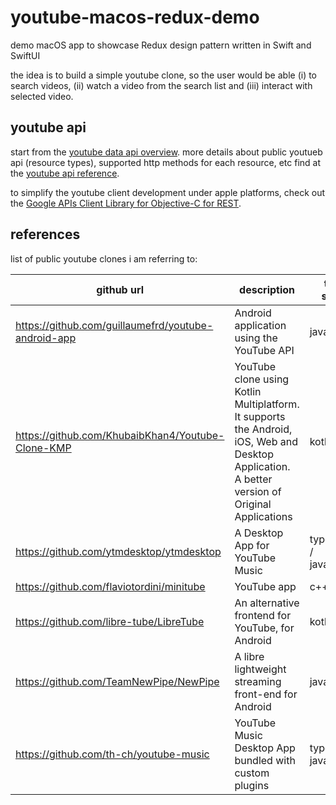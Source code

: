 # youtube-macos-redux-demo

demo macOS app to showcase Redux design pattern written in Swift and SwiftUI

the idea is to build a simple youtube clone, so the user would be able (i) to search videos, (ii) watch a video from the search list and (iii) interact with selected video.

## youtube api 

start from the [youtube data api overview](https://developers.google.com/youtube/v3/getting-started). more details about public youtueb api (resource types), supported http methods for each resource, etc find at the [youtube api reference](https://developers.google.com/youtube/v3/docs/). 

to simplify the youtube client development under apple platforms, check out the [Google APIs Client Library for Objective-C for REST](https://github.com/google/google-api-objectivec-client-for-rest).

## references

list of public youtube clones i am referring to:

| github url | description | tech stack |
| --- | --- | --- |
| https://github.com/guillaumefrd/youtube-android-app | Android application using the YouTube API | java |
| https://github.com/KhubaibKhan4/Youtube-Clone-KMP | YouTube clone using Kotlin Multiplatform. It supports the Android, iOS, Web and Desktop Application. A better version of Original Applications | kotlin |
| https://github.com/ytmdesktop/ytmdesktop | A Desktop App for YouTube Music | typescript / javascript | 
| https://github.com/flaviotordini/minitube | YouTube app | c++ | 
| https://github.com/libre-tube/LibreTube | An alternative frontend for YouTube, for Android | kotlin |
| https://github.com/TeamNewPipe/NewPipe | A libre lightweight streaming front-end for Android | java, kotlin |
| https://github.com/th-ch/youtube-music | YouTube Music Desktop App bundled with custom plugins | typescript, javascript |